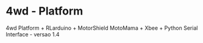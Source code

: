 4wd - Platform
===

4wd Platform + RLarduino + MotorShield MotoMama + Xbee + Python Serial Interface - versao 1.4
